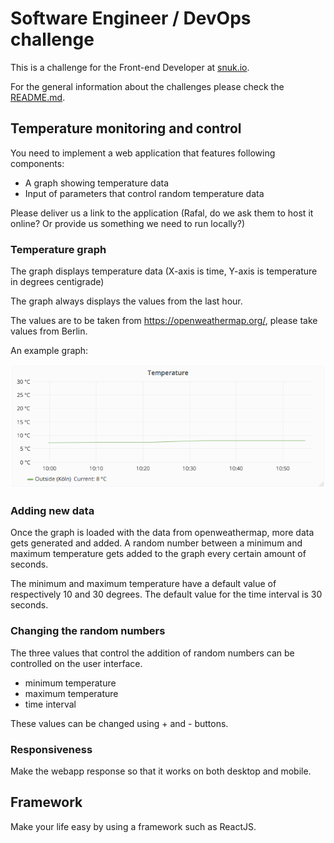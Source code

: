 # Software Engineer / DevOps challenge

This is a challenge for the Front-end Developer at [snuk.io](http://snuk.io).

For the general information about the challenges please check the [README.md](/README.md).

## Temperature monitoring and control

You need to implement a web application that features following components:
- A graph showing temperature data
- Input of parameters that control random temperature data

Please deliver us a link to the application (Rafal, do we ask them to host it online? Or provide us something we need to run locally?)

### Temperature graph

The graph displays temperature data (X-axis is time, Y-axis is temperature in degrees centigrade)

The graph always displays the values from the last hour.

The values are to be taken from https://openweathermap.org/, please take values from Berlin.

An example graph:

![Image of services](/temperature-graph.png)

### Adding new data

Once the graph is loaded with the data from openweathermap, more data gets generated and added.
A random number between a minimum and maximum temperature gets added to the graph every certain amount of seconds.

The minimum and maximum temperature have a default value of respectively 10 and 30 degrees.
The default value for the time interval is 30 seconds.

### Changing the random numbers

The three values that control the addition of random numbers can be controlled on the user interface.
- minimum temperature
- maximum temperature
- time interval

These values can be changed using + and - buttons.

### Responsiveness

Make the webapp response so that it works on both desktop and mobile.

## Framework

Make your life easy by using a framework such as ReactJS.
